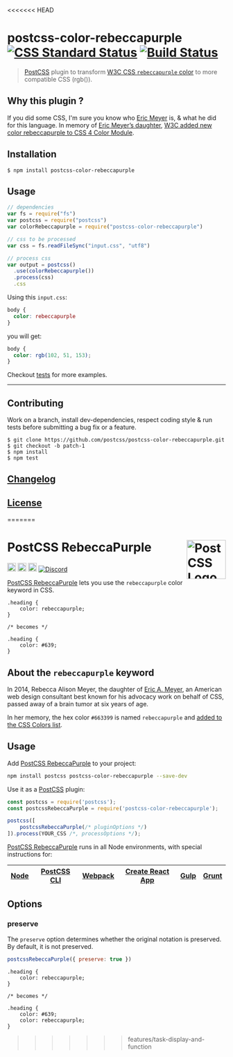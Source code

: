 <<<<<<< HEAD
# postcss-color-rebeccapurple [![CSS Standard Status](https://cssdb.org/badge/rebeccapurple-color.svg)](https://cssdb.org/#rebeccapurple-color) [![Build Status](https://api.travis-ci.org/postcss/postcss-color-rebeccapurple.svg)](https://travis-ci.org/postcss/postcss-color-rebeccapurple)

> [PostCSS](https://github.com/postcss/postcss) plugin to transform [W3C CSS `rebeccapurple` color](https://www.w3.org/TR/css-color-4/#valdef-color-rebeccapurple) to more compatible CSS (rgb()).

## Why this plugin ?

If you did some CSS, I'm sure you know who [Eric Meyer](https://en.wikipedia.org/wiki/Eric_A._Meyer) is, & what he did for this language.
In memory of [Eric Meyer’s daughter](https://meyerweb.com/eric/thoughts/2014/06/09/in-memoriam-2/), [W3C added new color rebeccapurple to CSS 4 Color Module](https://lists.w3.org/Archives/Public/www-style/2014Jun/0312.html).

## Installation

```console
$ npm install postcss-color-rebeccapurple
```

## Usage

```js
// dependencies
var fs = require("fs")
var postcss = require("postcss")
var colorRebeccapurple = require("postcss-color-rebeccapurple")

// css to be processed
var css = fs.readFileSync("input.css", "utf8")

// process css
var output = postcss()
  .use(colorRebeccapurple())
  .process(css)
  .css
```

Using this `input.css`:

```css
body {
  color: rebeccapurple
}

```

you will get:

```css
body {
  color: rgb(102, 51, 153);
}
```

Checkout [tests](test) for more examples.

---

## Contributing

Work on a branch, install dev-dependencies, respect coding style & run tests before submitting a bug fix or a feature.

```console
$ git clone https://github.com/postcss/postcss-color-rebeccapurple.git
$ git checkout -b patch-1
$ npm install
$ npm test
```

## [Changelog](CHANGELOG.md)

## [License](LICENSE)
=======
# PostCSS RebeccaPurple [<img src="https://postcss.github.io/postcss/logo.svg" alt="PostCSS Logo" width="90" height="90" align="right">][postcss]

[<img alt="npm version" src="https://img.shields.io/npm/v/postcss-color-rebeccapurple.svg" height="20">][npm-url] [<img alt="CSS Standard Status" src="https://cssdb.org/images/badges/rebeccapurple-color.svg" height="20">][css-url] [<img alt="Build Status" src="https://github.com/csstools/postcss-plugins/workflows/test/badge.svg" height="20">][cli-url] [<img alt="Discord" src="https://shields.io/badge/Discord-5865F2?logo=discord&logoColor=white">][discord]

[PostCSS RebeccaPurple] lets you use the `rebeccapurple` color keyword in CSS.

```pcss
.heading {
	color: rebeccapurple;
}

/* becomes */

.heading {
	color: #639;
}
```

## About the `rebeccapurple` keyword

In 2014, Rebecca Alison Meyer, the daughter of [Eric A. Meyer](https://en.wikipedia.org/wiki/Eric_A._Meyer), an American web design consultant best known for his advocacy work on behalf of CSS, passed away of a brain tumor at six years of age.

In her memory, the hex color `#663399` is named `rebeccapurple` and [added to the CSS Colors list](https://lists.w3.org/Archives/Public/www-style/2014Jun/0312.html).

## Usage

Add [PostCSS RebeccaPurple] to your project:

```bash
npm install postcss postcss-color-rebeccapurple --save-dev
```

Use it as a [PostCSS] plugin:

```js
const postcss = require('postcss');
const postcssRebeccaPurple = require('postcss-color-rebeccapurple');

postcss([
	postcssRebeccaPurple(/* pluginOptions */)
]).process(YOUR_CSS /*, processOptions */);
```

[PostCSS RebeccaPurple] runs in all Node environments, with special
instructions for:

| [Node](INSTALL.md#node) | [PostCSS CLI](INSTALL.md#postcss-cli) | [Webpack](INSTALL.md#webpack) | [Create React App](INSTALL.md#create-react-app) | [Gulp](INSTALL.md#gulp) | [Grunt](INSTALL.md#grunt) |
| --- | --- | --- | --- | --- | --- |

## Options

### preserve

The `preserve` option determines whether the original notation
is preserved. By default, it is not preserved.

```js
postcssRebeccaPurple({ preserve: true })
```

```pcss
.heading {
	color: rebeccapurple;
}

/* becomes */

.heading {
	color: #639;
	color: rebeccapurple;
}
```

[cli-url]: https://github.com/csstools/postcss-plugins/actions/workflows/test.yml?query=workflow/test
[css-url]: https://cssdb.org/#rebeccapurple-color
[discord]: https://discord.gg/bUadyRwkJS
[npm-url]: https://www.npmjs.com/package/postcss-color-rebeccapurple

[Gulp PostCSS]: https://github.com/postcss/gulp-postcss
[Grunt PostCSS]: https://github.com/nDmitry/grunt-postcss
[PostCSS]: https://github.com/postcss/postcss
[PostCSS Loader]: https://github.com/postcss/postcss-loader
[PostCSS RebeccaPurple]: https://github.com/csstools/postcss-plugins/tree/main/plugins/postcss-color-rebeccapurple
>>>>>>> features/task-display-and-function
